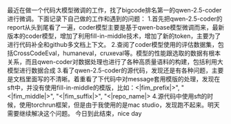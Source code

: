 最近在做一个代码大模型微调的工作，找了bigcode排名第一的qwen-2.5-coder进行微调。下面记录下自己做的工作和遇到的问题：
1.首先把qwen-2.5-coder的report从头到尾看了一遍，coder模型主要是基于qwen-base模型微调而来，最新版本的coder模型，增加了利用fill-in-middle技术，增加了新的token，主要为了进行代码补全和github多文档上下文。
2.查阅了coder模型使用的评估数据集，包括CrossCodeEval，humaneval，cruxeval等。模型的性能跟选取的数据有根本关系，而且qwen-coder对数据处理也进行了各种高质量语料的构建，包括利用大模型进行数据合成
3.看了qwen-2.5-coder的源代码，发现还是有各种问题，主要是文档里面写的不清晰。着重看了下代码中对message套用模版的处理，发现在sft中，并没有使用fill-in-middle的模版，比如：<|fim_prefix|>", "<|fim_middle|>", "<|fim_suffix|>", "<|repo_name|>
4.源代码中使用sft的时候，使用torchrun框架，但是由于我使用的是mac studio，发现跑不起来。明天需要继续解决这个问题。
今日到此结束，nice day